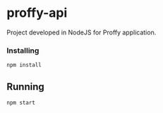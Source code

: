# proffy-api
Project developed in NodeJS for Proffy application.


### Installing

```
npm install
```

## Running 
```
npm start
```
